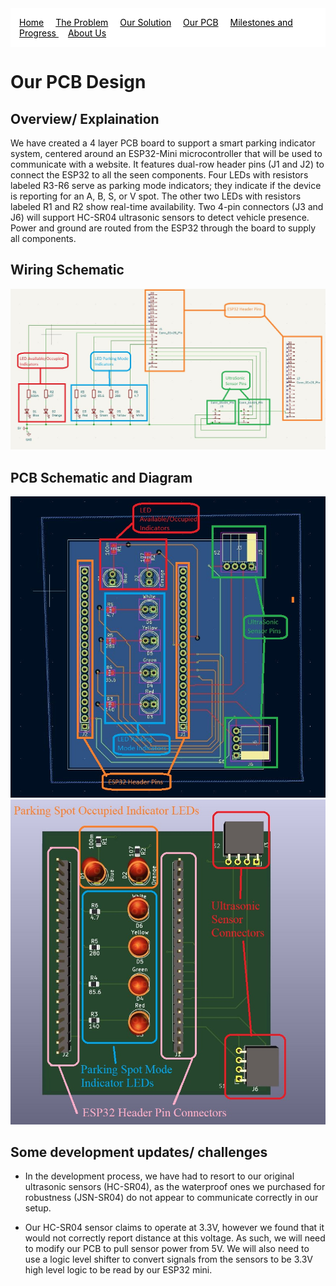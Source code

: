 <nav style="background-color: white; padding: 1em;">
  <a href="/" style="color:#000; margin-right: 15px; text-decoration: underline;">Home</a>
  <a href="/problem" style="color:#000; margin-right: 15px; text-decoration: underline;">The Problem</a>
  <a href="/solution" style="color: #000; margin-right: 15px; text-decoration: underline;">Our Solution</a>
  <a href="/pcb" style="color:#000;margin-right: 15px;  text-decoration: underline;">Our PCB</a>
  <a href="/milestones_progress" style="color:#000; margin-right: 15px; text-decoration: underline;"> Milestones and Progress </a>
  <a href="/team" style="color:#000; margin-right: 15px; text-decoration: underline;">About Us</a>
</nav>



# Our PCB Design

## Overview/ Explaination

We have created a 4 layer PCB board to support a smart parking indicator system, 
centered around an ESP32-Mini microcontroller that will be used to communicate with a website. 
It features dual-row header pins (J1 and J2) to connect the ESP32 to all the seen components. 
Four LEDs with resistors labeled R3-R6 serve as parking mode indicators; they indicate if the device is reporting for an A, B, S, or V spot. 
The other two LEDs with resistors labeled R1 and R2 show real-time availability. Two 4-pin connectors (J3 and J6) will support 
HC-SR04 ultrasonic sensors to detect vehicle presence. Power and ground are routed from the ESP32 through the board to supply all components. 
 

## Wiring Schematic
![Wiring_Schematic](source/pcb/ECE196PCBSchem.jpg)



## PCB Schematic and Diagram

![PCB_Diagram](source/pcb/ECE196PCBschem2.jpg)
![PCB_Model](source/pcb/pcb_model.JPG)


## Some development updates/ challenges
- In the development process, we have had to resort to our original ultrasonic sensors (HC-SR04), 
as the waterproof ones we purchased for robustness (JSN-SR04) do not appear to communicate correctly in our setup.

- Our HC-SR04 sensor claims to operate at 3.3V, however we found that it would not correctly report distance at this voltage.
As such, we will need to modify our PCB to pull sensor power from 5V. 
We will also need to use a logic level shifter to convert signals from the sensors to be 3.3V high level logic to be read by our ESP32 mini.